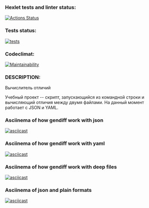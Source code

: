 ### Hexlet tests and linter status:
[![Actions Status](https://github.com/StEvseeva/python-project-50/workflows/hexlet-check/badge.svg)](https://github.com/StEvseeva/python-project-50/actions)

### Tests status:
[![tests](https://github.com/StEvseeva/python-project-50/actions/workflows/tests.yml/badge.svg)](https://github.com/StEvseeva/python-project-50/actions/workflows/tests.yml)

### Codeclimat:
[![Maintainability](https://api.codeclimate.com/v1/badges/9a3bf69ecaf01b3a32b6/maintainability)](https://codeclimate.com/github/StEvseeva/python-project-50/maintainability)

### DESCRIPTION:

Вычислитель отличий

Учебный проект -- скрипт, запускающийся из командной строки и вычисляющий отличия между двумя файлами. На данный момент работает с JSON и YAML.

### Asciinema of how gendiff work with json
[![asciicast](https://asciinema.org/a/520311.svg)](https://asciinema.org/a/520311)

### Asciinema of how gendiff work with yaml
[![asciicast](https://asciinema.org/a/520310.svg)](https://asciinema.org/a/520310)

### Asciinema of how gendiff work with deep files
[![asciicast](https://asciinema.org/a/531589.svg)](https://asciinema.org/a/531589)

### Asciinema of json and plain formats
[![asciicast](https://asciinema.org/a/531598.svg)](https://asciinema.org/a/531598)